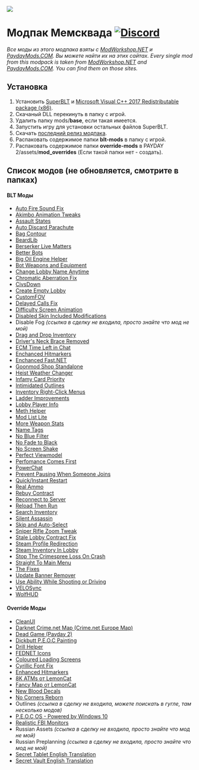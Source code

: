 ![](https://i.imgur.com/88jUKGi.png)
# Модпак Мемсквада [![Discord][discordImg]][discordLink]
[discordImg]: https://img.shields.io/discord/481441938118279180.svg?color=7289DA&label=discord&logo=discord&logoColor=white
[discordLink]: https://discord.gg/SKzuWkt
*Все моды из этого модпака взяты с [ModWorkshop.NET](https://modworkshop.net/) и [PaydayMods.COM](https://paydaymods.com/). Вы можете найти их на этих сайтах.*
*Every single mod from this modpack is taken from [ModWorkshop.NET](https://modworkshop.net/) and [PaydayMods.COM](https://paydaymods.com/). You can find them on those sites.*
## Установка
1. Установить [SuperBLT](https://znix.xyz/random/payday-2/SuperBLT/latest-wsock.php) и [Microsoft Visual C++ 2017 Redistributable package (x86)](https://aka.ms/vs/15/release/VC_redist.x86.exe).
2. Скачаный DLL перекинуть в папку с игрой.
3. Удалить папку mods/**base**, если такая имеется.
4. Запустить игру для установки остальных файлов SuperBLT.
5. Скачать [последний релиз модпака](https://github.com/T3RRY4/Memesquad-PAYDAY-2-modpack/releases).
6. Распаковать содержимое папки **blt-mods** в папку с игрой.
7. Распаковать содержимое папки **override-mods** в PAYDAY 2/assets/**mod_overrides** (Если такой папки нет - создать).
## Список модов (не обновляется, смотрите в папках)
#### BLT Моды
* [Auto Fire Sound Fix](https://modworkshop.net/mydownloads.php?action=view_down&did=20403)
* [Akimbo Animation Tweaks](https://modworkshop.net/mydownloads.php?action=view_down&did=22472)
* [Assault States](https://modworkshop.net/mydownloads.php?action=view_down&did=19391)
* [Auto Discard Parachute](https://modworkshop.net/mydownloads.php?action=view_down&did=15579)
* [Bag Contour](https://modworkshop.net/mydownloads.php?action=view_down&did=13434)
* [BeardLib](https://github.com/simon-wh/PAYDAY-2-BeardLib)
* [Berserker Live Matters](https://modworkshop.net/mydownloads.php?action=view_down&did=19579)
* [Better Bots](https://modworkshop.net/mydownloads.php?action=view_down&did=12736)
* [Big Oil Engine Helper](https://modworkshop.net/mydownloads.php?action=view_down&did=19901)
* [Bot Weapons and Equipment](https://modworkshop.net/mydownloads.php?action=view_down&did=12852)
* [Change Lobby Name Anytime](https://modworkshop.net/mydownloads.php?action=view_down&did=22480)
* [Chromatic Aberration Fix](https://modworkshop.net/mydownloads.php?action=view_down&did=24205)
* [CivsDown](https://modworkshop.net/mydownloads.php?action=view_down&did=16724)
* [Create Empty Lobby](https://modworkshop.net/mydownloads.php?action=view_down&did=14791)
* [CustomFOV](https://modworkshop.net/mydownloads.php?action=view_down&did=20801)
* [Delayed Calls Fix](https://paydaymods.com/mods/362/delayedcallsfix)
* [Difficulty Screen Animation](https://modworkshop.net/mydownloads.php?action=view_down&did=20020)
* [Disabled Skin Included Modifications](https://modworkshop.net/mydownloads.php?action=view_down&did=19603)
* Disable Fog *(ссылка в сделку не входила, просто знайте что мод не мой)*
* [Drag and Drop Inventory](https://modworkshop.net/mydownloads.php?action=view_down&did=14217)
* [Driver's Neck Brace Removed](https://modworkshop.net/mydownloads.php?action=view_down&did=13569)
* [ECM Time Left in Chat](https://modworkshop.net/mydownloads.php?action=view_down&did=24350)
* [Enchanced Hitmarkers](https://modworkshop.net/mydownloads.php?action=view_down&did=13436)
* [Enchanced Fast.NET](https://github.com/Kamikaze94/Enhanced-Fast.Net)
* [Goonmod Shop Standalone](https://modworkshop.net/mydownloads.php?action=view_down&did=19109)
* [Heist Weather Changer](https://modworkshop.net/mydownloads.php?action=view_down&did=19626)
* [Infamy Card Priority](https://modworkshop.net/mydownloads.php?action=view_down&did=20358)
* [Intimidated Outlines](https://modworkshop.net/mydownloads.php?action=view_down&did=13584)
* [Inventory Right-Click Menus](https://modworkshop.net/mydownloads.php?action=view_down&did=17381)
* [Ladder Improvements](https://modworkshop.net/mydownloads.php?action=view_down&did=23192)
* [Lobby Player Info](https://paydaymods.com/mods/41/)
* [Meth Helper](https://modworkshop.net/mydownloads.php?action=view_down&did=14050)
* [Mod List Lite](https://paydaymods.com/mods/551/mll)
* [More Weapon Stats](https://paydaymods.com/mods/138/)
* [Name Tags](https://modworkshop.net/mydownloads.php?action=view_down&did=23719)
* [No Blue Filter](https://modworkshop.net/mydownloads.php?action=view_down&did=16843)
* [No Fade to Black](https://modworkshop.net/mydownloads.php?action=view_down&did=17257)
* [No Screen Shake](https://modworkshop.net/mydownloads.php?action=view_down&did=22471)
* [Perfect Viewmodel](https://modworkshop.net/mydownloads.php?action=view_down&did=17618)
* [Perfomance Comes First](https://modworkshop.net/mydownloads.php?action=view_down&did=24706)
* [PowerChat](https://modworkshop.net/mydownloads.php?action=view_down&did=21411)
* [Prevent Pausing When Someone Joins](https://modworkshop.net/mydownloads.php?action=view_down&did=18703)
* [Quick/Instant Restart](https://modworkshop.net/mydownloads.php?action=view_down&did=14729)
* [Real Ammo](https://modworkshop.net/mydownloads.php?action=view_down&did=15108)
* [Rebuy Contract](https://modworkshop.net/mydownloads.php?action=view_down&did=15140)
* [Reconnect to Server](https://modworkshop.net/mydownloads.php?action=view_down&did=13546)
* [Reload Then Run](https://modworkshop.net/mydownloads.php?action=view_down&did=13443)
* [Search Inventory](https://paydaymods.com/mods/668/SI)
* [Silent Assassin](https://paydaymods.com/mods/304/silent)
* [Skip and Auto-Select](https://modworkshop.net/mydownloads.php?action=view_down&did=13511)
* [Sniper Rifle Zoom Tweak](https://modworkshop.net/mydownloads.php?action=view_down&did=20145)
* [Stale Lobby Contract Fix](https://paydaymods.com/mods/277/stalelobbycontractfix)
* [Steam Profile Redirection](https://modworkshop.net/mydownloads.php?action=view_down&did=20035)
* [Steam Inventory In Lobby](https://modworkshop.net/mydownloads.php?action=view_down&did=19350)
* [Stop The Crimespree Loss On Crash](https://modworkshop.net/mydownloads.php?action=view_down&did=19568)
* [Straight To Main Menu](https://modworkshop.net/mydownloads.php?action=view_down&did=14789)
* [The Fixes](https://modworkshop.net/mydownloads.php?action=view_down&did=23732)
* [Update Banner Remover](https://modworkshop.net/mydownloads.php?action=view_down&did=23880)
* [Use Ability While Shooting or Driving](https://modworkshop.net/mydownloads.php?action=view_down&did=22662)
* [VELOSync](https://modworkshop.net/mydownloads.php?action=view_down&did=15451)
* [WolfHUD](https://github.com/Kamikaze94/WolfHUD)
#### Override Моды
* [CleanUI](https://modworkshop.net/mydownloads.php?action=view_down&did=20792)
* [Darknet Crime.net Map (Crime.net Europe Map)](https://modworkshop.net/mydownloads.php?action=view_down&did=14254)
* [Dead Game (Payday 2)](https://modworkshop.net/mydownloads.php?action=view_down&did=23427)
* [Dickbutt P.E.O.C Painting](https://modworkshop.net/mydownloads.php?action=view_down&did=24804)
* [Drill Helper](https://modworkshop.net/mydownloads.php?action=view_down&did=14947)
* [FEDNET Icons](https://modworkshop.net/mydownloads.php?action=view_down&did=16010)
* [Coloured Loading Screens](https://modworkshop.net/mydownloads.php?action=view_down&did=21441)
* [Cyrillic Font Fix](https://modworkshop.net/mydownloads.php?action=view_down&did=24472)
* [Enhanced Hitmarkers](https://modworkshop.net/mydownloads.php?action=view_down&did=13436)
* [8K ATMs от LemonCat](https://modworkshop.net/mydownloads.php?action=mysubmissions&uid=3016)
* [Fancy Map от LemonCat](https://modworkshop.net/mydownloads.php?action=mysubmissions&uid=3016)
* [New Blood Decals](https://modworkshop.net/mydownloads.php?action=view_down&did=790#images)
* [No Corners Reborn](https://modworkshop.net/mydownloads.php?action=view_down&did=20561)
* Outlines *(ссылка в сделку не входила, можете поискать в гугле, там несколько модов)*
* [P.E.O.C OS - Powered by Windows 10](https://modworkshop.net/mydownloads.php?action=view_down&did=23937)
* [Realistic FBI Monitors](https://modworkshop.net/mydownloads.php?action=view_down&did=18691)
* Russian Assets *(ссылка в сделку не входила, просто знайте что мод не мой)*
* Russian Preplanning *(ссылка в сделку не входила, просто знайте что мод не мой)*
* [Secret Tablet English Translation](https://modworkshop.net/mydownloads.php?action=view_down&did=23847)
* [Secret Vault English Translation](https://modworkshop.net/mydownloads.php?action=view_down&did=23838)
